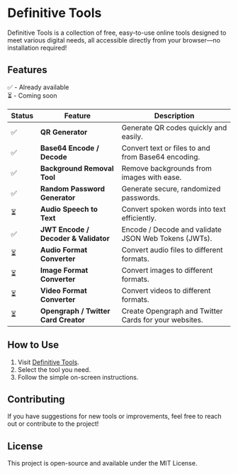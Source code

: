 # Definitive Tools

Definitive Tools is a collection of free, easy-to-use online tools designed to meet various digital needs, all accessible directly from your browser—no installation required!

## Features

✅ - Already available  
⏳ - Coming soon

| Status  | Feature                  | Description                                      |
|---------|--------------------------|--------------------------------------------------|
| ✅ | **QR Generator**          | Generate QR codes quickly and easily.           |
| ✅ | **Base64 Encode / Decode** | Convert text or files to and from Base64 encoding. |
| ✅ | **Background Removal Tool** | Remove backgrounds from images with ease.       |
| ✅ | **Random Password Generator** | Generate secure, randomized passwords.          |
| ⏳ | **Audio Speech to Text**    | Convert spoken words into text efficiently.     |
| ✅ | **JWT Encode / Decoder & Validator**       | Encode / Decode and validate JSON Web Tokens (JWTs). |
| ⏳ | **Audio Format Converter** | Convert audio files to different formats.      |
| ⏳ | **Image Format Converter** | Convert images to different formats. |
| ⏳ | **Video Format Converter** | Convert videos to different formats. |
| ⏳ | **Opengraph / Twitter Card Creator** | Create Opengraph and Twitter Cards for your websites. |


## How to Use

1. Visit [Definitive Tools](https://tools.mpesteban.dev).
2. Select the tool you need.
3. Follow the simple on-screen instructions.

## Contributing

If you have suggestions for new tools or improvements, feel free to reach out or contribute to the project!

## License

This project is open-source and available under the MIT License.